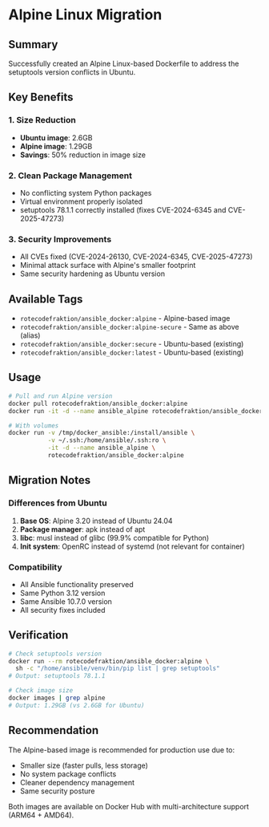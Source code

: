 # Alpine Linux Migration

## Summary
Successfully created an Alpine Linux-based Dockerfile to address the setuptools version conflicts in Ubuntu.

## Key Benefits

### 1. Size Reduction
- **Ubuntu image**: 2.6GB
- **Alpine image**: 1.29GB  
- **Savings**: 50% reduction in image size

### 2. Clean Package Management
- No conflicting system Python packages
- Virtual environment properly isolated
- setuptools 78.1.1 correctly installed (fixes CVE-2024-6345 and CVE-2025-47273)

### 3. Security Improvements
- All CVEs fixed (CVE-2024-26130, CVE-2024-6345, CVE-2025-47273)
- Minimal attack surface with Alpine's smaller footprint
- Same security hardening as Ubuntu version

## Available Tags
- `rotecodefraktion/ansible_docker:alpine` - Alpine-based image
- `rotecodefraktion/ansible_docker:alpine-secure` - Same as above (alias)
- `rotecodefraktion/ansible_docker:secure` - Ubuntu-based (existing)
- `rotecodefraktion/ansible_docker:latest` - Ubuntu-based (existing)

## Usage

```bash
# Pull and run Alpine version
docker pull rotecodefraktion/ansible_docker:alpine
docker run -it -d --name ansible_alpine rotecodefraktion/ansible_docker:alpine

# With volumes
docker run -v /tmp/docker_ansible:/install/ansible \
           -v ~/.ssh:/home/ansible/.ssh:ro \
           -it -d --name ansible_alpine \
           rotecodefraktion/ansible_docker:alpine
```

## Migration Notes

### Differences from Ubuntu
1. **Base OS**: Alpine 3.20 instead of Ubuntu 24.04
2. **Package manager**: apk instead of apt
3. **libc**: musl instead of glibc (99.9% compatible for Python)
4. **Init system**: OpenRC instead of systemd (not relevant for container)

### Compatibility
- All Ansible functionality preserved
- Same Python 3.12 version
- Same Ansible 10.7.0 version
- All security fixes included

## Verification

```bash
# Check setuptools version
docker run --rm rotecodefraktion/ansible_docker:alpine \
  sh -c "/home/ansible/venv/bin/pip list | grep setuptools"
# Output: setuptools 78.1.1

# Check image size
docker images | grep alpine
# Output: 1.29GB (vs 2.6GB for Ubuntu)
```

## Recommendation
The Alpine-based image is recommended for production use due to:
- Smaller size (faster pulls, less storage)
- No system package conflicts
- Cleaner dependency management
- Same security posture

Both images are available on Docker Hub with multi-architecture support (ARM64 + AMD64).